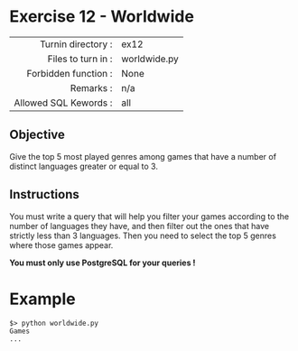 # Exercise 12 - Worldwide

|                         |                    |
| -----------------------:| ------------------ |
|   Turnin directory :    |  ex12              |
|   Files to turn in :    |  worldwide.py      |
|   Forbidden function :  |  None              |
|   Remarks :             |  n/a               |
|   Allowed SQL Kewords : |  all               |

## Objective

Give the top 5 most played genres among games that have a number of distinct languages greater or equal to 3. 

## Instructions

You must write a query that will help you filter your games according to the number of languages they have, and then filter out the ones that have strictly less than 3 languages. Then you need to select the top 5 genres where those games appear.

**You must only use PostgreSQL for your queries !** 


# Example

```
$> python worldwide.py
Games
...
```